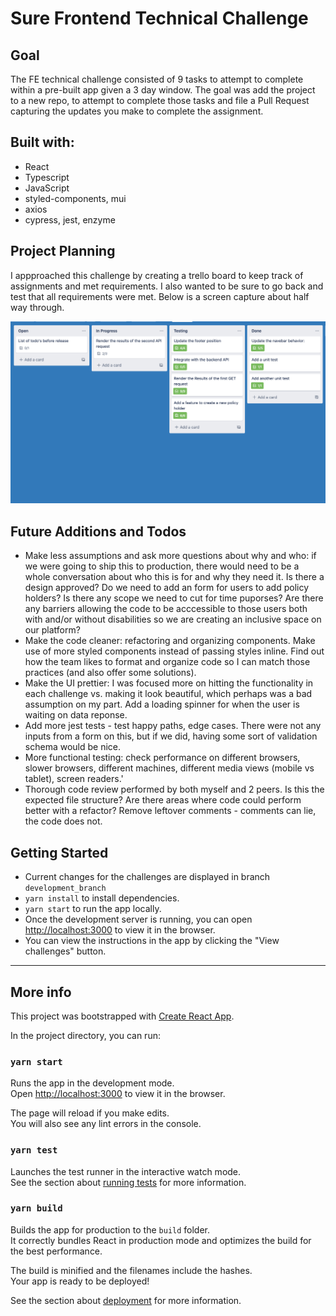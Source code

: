 # Sure Frontend Technical Challenge

## Goal
The FE technical challenge consisted of 9 tasks to attempt to complete within a pre-built app given a 3 day window. The goal was add the project to a new repo, to attempt to complete those tasks and file a Pull Request capturing the updates you make to complete the assignment.

## Built with: 
  * React
  * Typescript
  * JavaScript
  * styled-components, mui
  * axios
  * cypress, jest, enzyme

## Project Planning
I appproached this challenge by creating a trello board to keep track of assignments and met requirements. I also wanted to be sure to go back and test that all requirements were met. Below is a screen capture about half way through. 
<p align='center'>
    <img src='public/trello.png' alt='project dashboard'></img>
</p>

## Future Additions and Todos
 * Make less assumptions and ask more questions about why and who: if we were going to ship this to production, there would need to be a whole conversation about who this is for and why they need it. Is there a design approved? Do we need to add an form for users to add policy holders? Is there any scope we need to cut for time puporses? Are there any barriers allowing the code to be acccessible to those users both with and/or without disabilities so we are creating an inclusive space on our platform?
 * Make the code cleaner: refactoring and organizing components. Make use of more styled components instead of passing styles inline. Find out how the team likes to format and organize code so I can match those practices (and also offer some solutions).
 * Make the UI prettier: I was focused more on hitting the functionality in each challenge vs. making it look beautiful, which perhaps was a bad assumption on my part. Add a loading spinner for when the user is waiting on data reponse.
 * Add more jest tests - test happy paths, edge cases. There were not any inputs from a form on this, but if we did, having some sort of validation schema would be nice.
 * More functional testing: check performance on different browsers, slower browsers, different machines, different media views (mobile vs tablet), screen readers.'
 * Thorough code review performed by both myself and 2 peers. Is this the expected file structure? Are there areas where code could perform better with a refactor? Remove leftover comments - comments can lie, the code does not.


## Getting Started
* Current changes for the challenges are displayed in branch `development_branch`
* `yarn install` to install dependencies.
* `yarn start` to run the app locally.
* Once the development server is running, you can open [http://localhost:3000](http://localhost:3000) to view it in the browser.
* You can view the instructions in the app by clicking the "View challenges" button.
___
## More info

This project was bootstrapped with [Create React App](https://github.com/facebook/create-react-app).

In the project directory, you can run:

### `yarn start`

Runs the app in the development mode.\
Open [http://localhost:3000](http://localhost:3000) to view it in the browser.

The page will reload if you make edits.\
You will also see any lint errors in the console.

### `yarn test`

Launches the test runner in the interactive watch mode.\
See the section about [running tests](https://facebook.github.io/create-react-app/docs/running-tests) for more information.

### `yarn build`

Builds the app for production to the `build` folder.\
It correctly bundles React in production mode and optimizes the build for the best performance.

The build is minified and the filenames include the hashes.\
Your app is ready to be deployed!

See the section about [deployment](https://facebook.github.io/create-react-app/docs/deployment) for more information.

